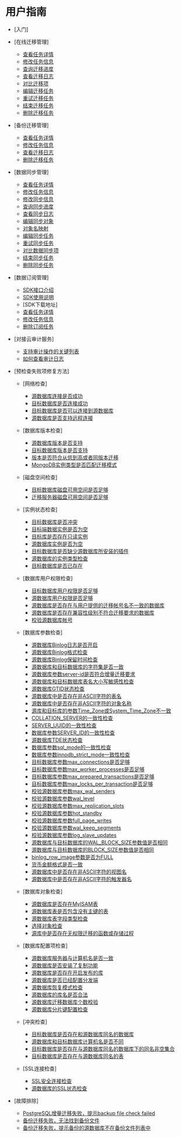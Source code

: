 # 用户指南

-   [入门]
-   [在线迁移管理]
    -   [查看任务详情](查看在线迁移任务详情.md)
    -   [修改任务信息](修改在线迁移任务信息.md)
    -   [查询迁移进度](查询迁移进度.md)
    -   [查看迁移日志](查看在线迁移日志.md)
    -   [对比迁移项](对比迁移项.md)
    -   [编辑迁移任务](编辑在线迁移任务.md)
    -   [重试迁移任务](重试在线迁移任务.md)
    -   [结束迁移任务](结束在线迁移任务.md)
    -   [删除迁移任务](删除在线迁移任务.md)

-   [备份迁移管理]
    -   [查看任务详情](查看备份迁移任务详情.md)
    -   [修改任务信息](修改备份迁移任务信息.md)
    -   [查看迁移日志](查看备份迁移日志.md)
    -   [删除迁移任务](删除备份迁移任务.md)

-   [数据同步管理]
    -   [查看任务详情](查看同步任务详情.md)
    -   [修改任务信息](修改同步任务信息.md)
    -   [修改同步信息](修改同步信息.md)
    -   [查询同步进度](查询同步进度.md)
    -   [查看同步日志](查看同步日志.md)
    -   [编辑同步对象](编辑同步对象.md)
    -   [对象名映射](对象名映射.md)
    -   [编辑同步任务](编辑同步任务.md)
    -   [重试同步任务](重试同步任务.md)
    -   [对比数据同步项](对比数据同步项.md)
    -   [结束同步任务](结束同步任务.md)
    -   [删除同步任务](删除同步任务.md)

-   [数据订阅管理]
    -   [SDK接口介绍](SDK接口介绍.md)
    -   [SDK使用说明](SDK使用说明.md)
    -   [SDK下载地址]
    -   [查看任务详情](查看订阅任务详情.md)
    -   [修改任务信息](修改订阅任务信息.md)
    -   [删除订阅任务](删除订阅任务.md)

-   [对接云审计服务]
    -   [支持审计操作的关键列表](支持审计操作的关键列表.md)
    -   [如何查看审计日志](如何查看审计日志.md)

-   [预检查失败项修复方法]
    -   [网络检查]
        -   [源数据库连接是否成功](源数据库连接是否成功.md)
        -   [目标数据库是否连接成功](目标数据库是否连接成功.md)
        -   [目标数据库是否可以连接到源数据库](目标数据库是否可以连接到源数据库.md)
        -   [源数据库是否支持远程连接](源数据库是否支持远程连接.md)

    -   [数据库版本检查]
        -   [源数据库版本是否支持](源数据库版本是否支持.md)
        -   [目标数据库版本是否支持](目标数据库版本是否支持.md)
        -   [版本是否符合从低到高或者同版本迁移](版本是否符合从低到高或者同版本迁移.md)
        -   [MongoDB实例类型是否匹配迁移模式](MongoDB实例类型是否匹配迁移模式.md)

    -   [磁盘空间检查]
        -   [目标数据库磁盘可用空间是否足够](目标数据库磁盘可用空间是否足够.md)
        -   [迁移服务器磁盘可用空间是否足够](迁移服务器磁盘可用空间是否足够.md)

    -   [实例状态检查]
        -   [目标数据库是否冲突](目标数据库是否冲突.md)
        -   [目标端数据实例是否为空](目标端数据实例是否为空.md)
        -   [目标库是否存在只读实例](目标库是否存在只读实例.md)
        -   [源数据库实例是否为空](源数据库实例是否为空.md)
        -   [目标数据库是否缺少源数据库所安装的插件](目标数据库是否缺少源数据库所安装的插件.md)
        -   [源数据库的实例类型检查](源数据库的实例类型检查.md)
        -   [目标数据库是否已存在](目标数据库是否已存在.md)

    -   [数据库用户权限检查]
        -   [目标数据库用户权限是否足够](目标数据库用户权限是否足够.md)
        -   [源数据库用户权限是否足够](源数据库用户权限是否足够.md)
        -   [源数据库是否存在与用户提供的迁移帐号名不一致的数据库](源数据库是否存在与用户提供的迁移帐号名不一致的数据库.md)
        -   [源数据库是否存在兼容性级别不符合迁移要求的数据库](源数据库是否存在兼容性级别不符合迁移要求的数据库.md)
        -   [校验源数据库帐号](校验源数据库帐号.md)

    -   [数据库参数检查]
        -   [源数据库Binlog日志是否开启](源数据库Binlog日志是否开启.md)
        -   [源数据库Binlog格式检查](源数据库Binlog格式检查.md)
        -   [源数据库Binlog保留时间检查](源数据库Binlog保留时间检查.md)
        -   [源数据库和目标数据库的字符集是否一致](源数据库和目标数据库的字符集是否一致.md)
        -   [源数据库参数server-id是否符合增量迁移要求](源数据库参数server-id是否符合增量迁移要求.md)
        -   [源数据库和目标数据库表名大小写敏感性检查](源数据库和目标数据库表名大小写敏感性检查.md)
        -   [源数据库GTID状态检查](源数据库GTID状态检查.md)
        -   [源数据库中是否存在非ASCII字符的表名](源数据库中是否存在非ASCII字符的表名.md)
        -   [源数据库中是否存在非ASCII字符的对象名称](源数据库中是否存在非ASCII字符的对象名称.md)
        -   [源库和目标库的参数Time\_Zone或System\_Time\_Zone不一致](源库和目标库的参数Time_Zone或System_Time_Zone不一致.md)
        -   [COLLATION\_SERVER的一致性检查](COLLATION_SERVER的一致性检查.md)
        -   [SERVER\_UUID的一致性检查](SERVER_UUID的一致性检查.md)
        -   [数据库参数SERVER\_ID的一致性检查](数据库参数SERVER_ID的一致性检查.md)
        -   [源数据库TDE状态检查](源数据库TDE状态检查.md)
        -   [数据库参数sql\_mode的一致性检查](数据库参数sql_mode的一致性检查.md)
        -   [数据库参数innodb\_strict\_mode一致性检查](数据库参数innodb_strict_mode一致性检查.md)
        -   [目标数据库参数max\_connections是否足够](目标数据库参数max_connections是否足够.md)
        -   [目标数据库参数max\_worker\_processes是否足够](目标数据库参数max_worker_processes是否足够.md)
        -   [目标数据库参数max\_prepared\_transactions是否足够](目标数据库参数max_prepared_transactions是否足够.md)
        -   [目标数据库参数max\_locks\_per\_transaction是否足够](目标数据库参数max_locks_per_transaction是否足够.md)
        -   [校验源数据库参数max\_wal\_senders](校验源数据库参数max_wal_senders.md)
        -   [校验源数据库参数wal\_level](校验源数据库参数wal_level.md)
        -   [校验源数据库参数max\_replication\_slots](校验源数据库参数max_replication_slots.md)
        -   [校验源数据库参数hot\_standby](校验源数据库参数hot_standby.md)
        -   [校验源数据库参数full\_page\_writes](校验源数据库参数full_page_writes.md)
        -   [校验源数据库参数wal\_keep\_segments](校验源数据库参数wal_keep_segments.md)
        -   [校验源数据库参数log\_slave\_updates](校验源数据库参数log_slave_updates.md)
        -   [源数据库与目标数据库的WAL\_BLOCK\_SIZE参数值是否相同](源数据库与目标数据库的WAL_BLOCK_SIZE参数值是否相同.md)
        -   [源数据库与目标数据库的BLOCK\_SIZE参数值是否相同](源数据库与目标数据库的BLOCK_SIZE参数值是否相同.md)
        -   [binlog\_row\_image参数是否为FULL](binlog_row_image参数是否为FULL.md)
        -   [货币金额格式是否一致](货币金额格式是否一致.md)
        -   [源数据库中是否存在非ASCII字符的视图名](源数据库中是否存在非ASCII字符的视图名.md)
        -   [源数据库中是否存在非ASCII字符的触发器名](源数据库中是否存在非ASCII字符的触发器名.md)

    -   [数据库对象检查]
        -   [源数据库是否存在MyISAM表](源数据库是否存在MyISAM表.md)
        -   [源数据库表是否包含没有主键的表](源数据库表是否包含没有主键的表.md)
        -   [源数据库表字段类型检查](源数据库表字段类型检查.md)
        -   [选择对象检查](选择对象检查.md)
        -   [源库中是否存在无权限迁移的函数或存储过程](源库中是否存在无权限迁移的函数或存储过程.md)

    -   [数据库配置项检查]
        -   [源数据库服务器与计算机名是否一致](源数据库服务器与计算机名是否一致.md)
        -   [源数据库是否安装了复制功能](源数据库是否安装了复制功能.md)
        -   [源数据库是否存在开启发布的库](源数据库是否存在开启发布的库.md)
        -   [源数据库是否已经配置分发端](源数据库是否已经配置分发端.md)
        -   [源数据库恢复模式检查](源数据库恢复模式检查.md)
        -   [源数据库的库名是否合法](源数据库的库名是否合法.md)
        -   [源数据库迁移数据库个数校验](源数据库迁移数据库个数校验.md)
        -   [源数据库分片键配置检查](源数据库分片键配置检查.md)

    -   [冲突检查]
        -   [目标数据库是否存在和源数据库同名的数据库](目标数据库是否存在和源数据库同名的数据库.md)
        -   [源数据库和目标数据库计算机名是否不同](源数据库和目标数据库计算机名是否不同.md)
        -   [目标数据库是否存在与源数据库同名的数据库下的同名非空集合](目标数据库是否存在与源数据库同名的数据库下的同名非空集合.md)
        -   [目标数据库是否存在与源数据库同名的表](目标数据库是否存在与源数据库同名的表.md)

    -   [SSL连接检查]
        -   [SSL安全连接检查](SSL安全连接检查.md)
        -   [源数据库的SSL状态检查](源数据库的SSL状态检查.md)


-   [故障排除]
    -   [PostgreSQL增量迁移失败，提示backup file check failed](PostgreSQL增量迁移失败-提示backup-file-check-failed.md)
    -   [备份迁移失败，无法找到备份文件](备份迁移失败-无法找到备份文件.md)
    -   [备份迁移失败，提示备份的源数据库不在备份文件列表中](备份迁移失败-提示备份的源数据库不在备份文件列表中.md)


